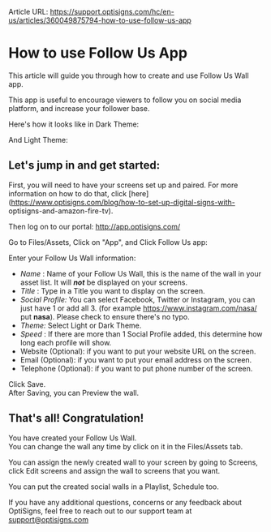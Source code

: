 Article URL: https://support.optisigns.com/hc/en-us/articles/360049875794-how-to-use-follow-us-app

# How to use Follow Us App

This article will guide you through how to create and use Follow Us Wall app.

This app is useful to encourage viewers to follow you on social media
platform, and increase your follower base.

Here's how it looks like in Dark Theme:

And Light Theme:

## **Let's jump in and get started:**

First, you will need to have your screens set up and paired. For more
information on how to do that, click
[here](https://www.optisigns.com/blog/how-to-set-up-digital-signs-with-
optisigns-and-amazon-fire-tv).

Then log on to our portal: <http://app.optisigns.com/>

Go to Files/Assets, Click on "App", and Click Follow Us app:

Enter your Follow Us Wall information:

  * _Name_ : Name of your Follow Us Wall, this is the name of the wall in your asset list. It will  _**not**_ be displayed on your screens.
  * _Title_ : Type in a Title you want to display on the screen.
  * _Social Profile:_ You can select Facebook, Twitter or Instagram, you can just have 1 or add all 3. (for example <https://www.instagram.com/nasa/> put **nasa**). Please check to ensure there's no typo.
  * _Theme:_ Select Light or Dark Theme.
  * _Speed_ : If there are more than 1 Social Profile added, this determine how long each profile will show.
  * Website (Optional): if you want to put your website URL on the screen.
  * Email (Optional): if you want to put your email address on the screen.
  * Telephone (Optional): if you want to put phone number of the screen.

Click Save.  
After Saving, you can Preview the wall.  
  

## **That's all! Congratulation!**

You have created your Follow Us Wall.  
You can change the wall any time by click on it in the Files/Assets tab.

You can assign the newly created wall to your screen by going to Screens,
click Edit screens and assign the wall to screens that you want.

You can put the created social walls in a Playlist, Schedule too.

If you have any additional questions, concerns or any feedback about
OptiSigns, feel free to reach out to our support team at
[support@optisigns.com](mailto:support@optisigns.com)

